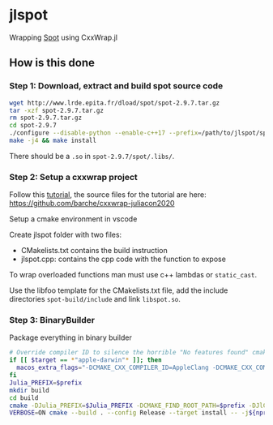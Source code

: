 # jlspot 

Wrapping [Spot]() using CxxWrap.jl 


## How is this done

### Step 1: Download, extract and build spot source code

```bash 
wget http://www.lrde.epita.fr/dload/spot/spot-2.9.7.tar.gz
tar -xzf spot-2.9.7.tar.gz
rm spot-2.9.7.tar.gz
cd spot-2.9.7
./configure --disable-python --enable-c++17 --prefix=/path/to/jlspot/spot-build
make -j4 && make install
```

There should be a `.so` in `spot-2.9.7/spot/.libs/`.

### Step 2: Setup a cxxwrap project 

Follow this [tutorial](https://www.youtube.com/watch?v=VoXmXtqLhdo), the source files for the tutorial are here:
https://github.com/barche/cxxwrap-juliacon2020 

Setup a cmake environment in vscode

Create jlspot folder with two files: 
- CMakelists.txt contains the build instruction
- jlspot.cpp: contains the cpp code with the function to expose

To wrap overloaded functions man must use c++ lambdas or `static_cast`. 

Use the libfoo template for the CMakelists.txt file, add the include directories `spot-build/include` and link `libspot.so`. 

### Step 3: BinaryBuilder 

Package everything in binary builder

```bash
# Override compiler ID to silence the horrible "No features found" cmake error
if [[ $target == *"apple-darwin"* ]]; then
  macos_extra_flags="-DCMAKE_CXX_COMPILER_ID=AppleClang -DCMAKE_CXX_COMPILER_VERSION=10.0.0 -DCMAKE_CXX_STANDARD_COMPUTED_DEFAULT=11"
fi
Julia_PREFIX=$prefix
mkdir build
cd build
cmake -DJulia_PREFIX=$Julia_PREFIX -DCMAKE_FIND_ROOT_PATH=$prefix -DJlCxx_DIR=$prefix/lib/cmake/JlCxx -DCMAKE_INSTALL_PREFIX=$prefix -DCMAKE_TOOLCHAIN_FILE=${CMAKE_TARGET_TOOLCHAIN} $macos_extra_flags -DCMAKE_BUILD_TYPE=Release ../jlspot/
VERBOSE=ON cmake --build . --config Release --target install -- -j${nproc}
```
